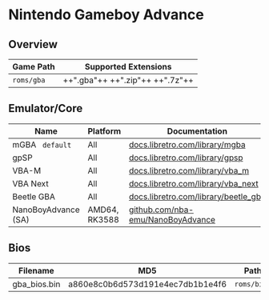 # Nintendo Gameboy Advance

## Overview

| Game Path | Supported Extensions |
| --- | --- |
| `roms/gba` | ++".gba"++ ++".zip"++ ++".7z"++ |

## Emulator/Core

| Name | Platform | Documentation |
| --- | --- | --- |
| mGBA &nbsp; `default` | All | [docs.libretro.com/library/mgba](https://docs.libretro.com/library/mgba/) |
| gpSP | All | [docs.libretro.com/library/gpsp](https://docs.libretro.com/library/gpsp/) |
| VBA-M | All | [docs.libretro.com/library/vba_m](https://docs.libretro.com/library/vba_m/) |
| VBA Next | All | [docs.libretro.com/library/vba_next](https://docs.libretro.com/library/vba_next/) |
| Beetle GBA | All | [docs.libretro.com/library/beetle_gba](https://docs.libretro.com/library/beetle_gba/) |
| NanoBoyAdvance (SA) | AMD64, RK3588 | [github.com/nba-emu/NanoBoyAdvance](https://github.com/nba-emu/NanoBoyAdvance/) |

## Bios

| Filename | MD5 | Path |
| --- | --- | --- |
| gba_bios.bin | a860e8c0b6d573d191e4ec7db1b1e4f6 | `roms/bios` |
